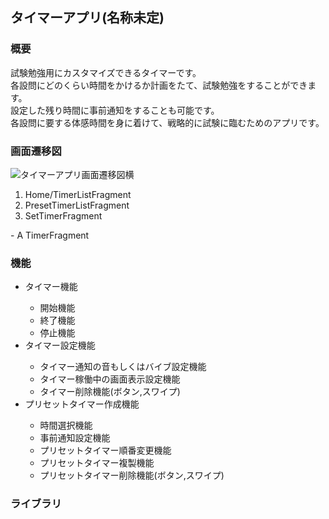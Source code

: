 ## タイマーアプリ(名称未定)

### 概要

試験勉強用にカスタマイズできるタイマーです。<br>
各設問にどのくらい時間をかけるか計画をたて、試験勉強をすることができます。<br>
設定した残り時間に事前通知をすることも可能です。<br>
各設問に要する体感時間を身に着けて、戦略的に試験に臨むためのアプリです。<br>

### 画面遷移図

![タイマーアプリ画面遷移図横](https://user-images.githubusercontent.com/60771916/138843445-2b52b628-61ba-4c1d-a8b7-70590baa4945.jpg)

<ol>
    <li>Home/TimerListFragment</li>
    <li>PresetTimerListFragment</li>
    <li>SetTimerFragment</li>
</ol>
- A TimerFragment

### 機能

<ul>
    <li>タイマー機能</li>
        <ul>
        <li>開始機能</li>
        <li>終了機能</li>
        <li>停止機能</li>
        </ul>
    <li>タイマー設定機能</li>
        <ul>
        <li>タイマー通知の音もしくはバイブ設定機能</li>
	    <li>タイマー稼働中の画面表示設定機能</li>
        <li>タイマー削除機能(ボタン,スワイプ)</li>
        </ul>
    <li>プリセットタイマー作成機能</li>
        <ul>
        <li>時間選択機能</li>
        <li>事前通知設定機能</li>
        <li>プリセットタイマー順番変更機能</li>
        <li>プリセットタイマー複製機能</li>
        <li>プリセットタイマー削除機能(ボタン,スワイプ)</li>
        </ul>
</ul>


### ライブラリ

